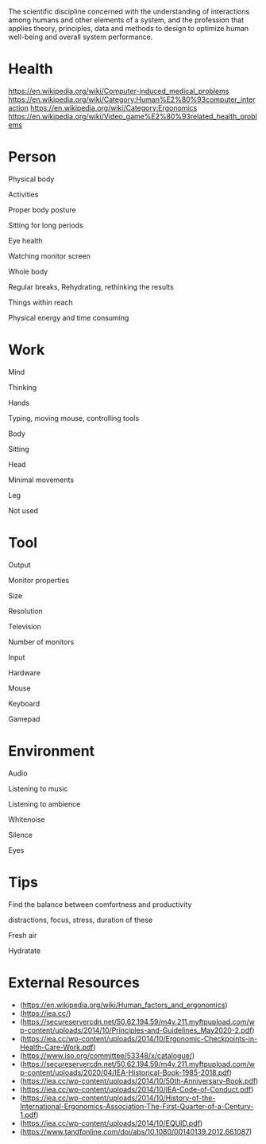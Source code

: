 The scientific discipline concerned with the understanding of interactions among humans and other elements of a system, and the profession that applies theory, principles, data and methods to design to optimize human well-being and overall system performance.

# Health

https://en.wikipedia.org/wiki/Computer-induced_medical_problems
https://en.wikipedia.org/wiki/Category:Human%E2%80%93computer_interaction
https://en.wikipedia.org/wiki/Category:Ergonomics
https://en.wikipedia.org/wiki/Video_game%E2%80%93related_health_problems

# Person

Physical body

Activities

Proper body posture        

Sitting for long periods

Eye health

Watching monitor screen

Whole body

Regular breaks, Rehydrating, rethinking the results

Things within reach    

Physical energy and time consuming

# Work

Mind

Thinking

Hands

Typing, moving mouse, controlling tools

Body

Sitting

Head

Minimal movements

Leg

Not used

# Tool

Output

Monitor properties

Size

Resolution

Television

Number of monitors

Input

Hardware

Mouse

Keyboard

Gamepad

# Environment

Audio

Listening to music

Listening to ambience

Whitenoise

Silence

Eyes

# Tips

Find the balance between comfortness and productivity

distractions, focus, stress, duration of these

Fresh air

Hydratate


# External Resources

- (https://en.wikipedia.org/wiki/Human_factors_and_ergonomics)
- (https://iea.cc/)
- (https://secureservercdn.net/50.62.194.59/m4v.211.myftpupload.com/wp-content/uploads/2014/10/Principles-and-Guidelines_May2020-2.pdf)
- (https://iea.cc/wp-content/uploads/2014/10/Ergonomic-Checkpoints-in-Health-Care-Work.pdf)
- (https://www.iso.org/committee/53348/x/catalogue/)
- (https://secureservercdn.net/50.62.194.59/m4v.211.myftpupload.com/wp-content/uploads/2020/04/IEA-Historical-Book-1985-2018.pdf)
- (https://iea.cc/wp-content/uploads/2014/10/50th-Anniversary-Book.pdf)
- (https://iea.cc/wp-content/uploads/2014/10/IEA-Code-of-Conduct.pdf)
- (https://iea.cc/wp-content/uploads/2014/10/History-of-the-International-Ergonomics-Association-The-First-Quarter-of-a-Century-1.pdf)
- (https://iea.cc/wp-content/uploads/2014/10/EQUID.pdf)
- (https://www.tandfonline.com/doi/abs/10.1080/00140139.2012.661087)